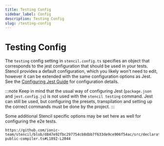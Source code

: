 ```yaml
---
title: Testing Config
sidebar_label: Config
description: Testing Config
slug: /testing-config
---
```


# Testing Config

The `testing` config setting in `stencil.config.ts` specifies an object that corresponds to the jest configuration that should be used in your tests. Stencil provides a default configuration, which you likely won't need to edit, however it can be extended with the same configuration options as Jest. See the [Configuring Jest Guide](https://jestjs.io/docs/en/configuration.html) for configuration details.

:::note
Keep in mind that the usual way of configuring Jest (`package.json` and `jest.config.js`) is not used with the `stencil testing` command. Jest can still be used, but configuring the presets, transpilation and setting up the correct commands must be done by the project.
:::

Some additional Stencil specific options may be set here as well for configuring the e2e tests.

```tsx reference title=""
https://github.com/ionic-team/stencil/blob/d847e92fbc297754cb8dbb7f633de9ce906f54ac/src/declarations/stencil-public-compiler.ts#L1892-L2044
```
